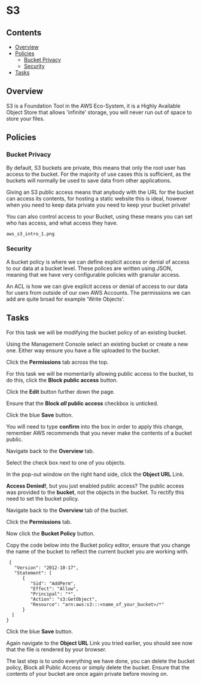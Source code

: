 # S3

<!--TOC_START-->
## Contents
- [Overview](#overview)
- [Policies](#policies)
	- [Bucket Privacy](#bucket-privacy)
	- [Security](#security)
- [Tasks](#tasks)

<!--TOC_END-->
## Overview

S3 is a Foundation Tool in the AWS Eco-System, it is a Highly Available Object Store that allows 'infinite' storage, you will never run out of space to store your files.

## Policies

### Bucket Privacy
By default, S3 buckets are private, this means that only the root user has access to the bucket.  For the majority of use cases this is sufficient, as the buckets will normally be used to save data from other applications.

Giving an S3 public access means that anybody with the URL for the bucket can access its contents, for hosting a static website this is ideal, however when you need to keep data private you need to keep your bucket private!

You can also control access to your Bucket, using these means you can set who has access, and what access they have.

```
aws_s3_intro_1.png
```

### Security

A bucket policy is where we can define explicit access or denial of access to our data at a bucket level.  These polices are written using JSON, meaning that we have very configurable policies with granular access.

An ACL is how we can give explicit access or denial of access to our data for users from outside of our own AWS Accounts.  The permissions we can add are quite broad for example 'Write Objects'.

## Tasks

For this task we will be modifying the bucket policy of an existing bucket.

Using the Management Console select an existing bucket or create a new one.  Either way ensure you have a file uploaded to the bucket.

Click the **Permissions** tab across the top.

For this task we will be momentarily allowing public access to the bucket, to do this, click the **Block public access** button.

Click the **Edit** button further down the page.

Ensure that the **Block *all* public access** checkbox is unticked.

Click the blue **Save** button.

You will need to type **confirm** into the box in order to apply this change, remember AWS recommends that you never make the contents of a bucket public.

Navigate back to the **Overview** tab.

Select the check box next to one of you objects.

In the pop-out window on the right hand side, click the **Object URL** Link.

**Access Denied!**, but you just enabled public access? The public access was provided to the **bucket**, not the objects in the bucket.  To rectify this need to set the bucket policy.

Navigate back to the **Overview** tab of the bucket.

Click the **Permissions** tab.

Now click the **Bucket Policy** button.

Copy the code below into the Bucket policy editor, ensure that you change the name of the bucket to reflect the current bucket you are working with.


```
 {
   "Version": "2012-10-17",
   "Statement": [
      {
         "Sid": "AddPerm",
         "Effect": "Allow",
         "Principal": "*",
         "Action": "s3:GetObject",
         "Resource": "arn:aws:s3:::<name_of_your_bucket>/*"
      }
  ]
}
```
Click the blue **Save** button.

Again navigate to the **Object URL** Link you tried earlier, you should see now that the file is rendered by your browser.

The last step is to undo everything we have done, you can delete the bucket policy, Block all Public Access or simply delete the bucket.  Ensure that the contents of your bucket are once again private before moving on.
